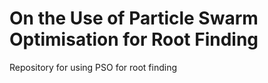 # On the Use of Particle Swarm Optimisation for Root Finding

Repository for using PSO for root finding
